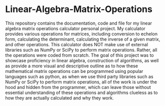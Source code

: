 # Linear-Algebra-Matrix-Operations
This repository contains the documentation, code and file for my linear algebra matrix operations calculator personal project.
My calculator provides various operations for matrices, including conversion to echelon form, calculating the determinant, calculating the inverse of a given matrix,
and other operations. This calculator does NOT make use of external libraries such as NumPy or SciPy to perform matrix operations. Rather, all the operations were coded from scratch. The goal of this project was to
showcase proficiency in linear algebra, construction of algorithms, as well as provide a more visual and descriptive outline as to how these mathematical matrix operations can be programmed
using popular languages such as python, as when we use third party libraries such as NumPy or SciPy to perform matrix operations, all of the work is under the hood and hidden from the programmer, which can
leave those without essential understanding of these operations and algorithms clueless as to how they are actually calculated and why they work.

